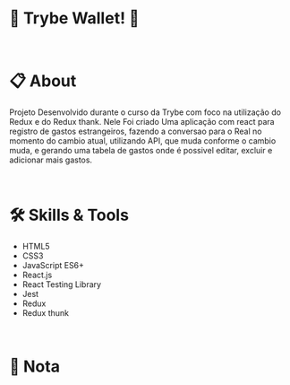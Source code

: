 # :money_with_wings: Trybe Wallet! :money_with_wings:



<br>

# :clipboard: About
Projeto Desenvolvido durante o curso da Trybe com foco na utilização do Redux e do Redux thank. Nele Foi criado Uma aplicação com react para registro de gastos estrangeiros, fazendo a conversao para o Real no momento do cambio atual, utilizando API, que muda conforme o cambio muda, e gerando uma tabela de gastos onde é possivel editar, excluir e adicionar mais gastos.


<br>

# :hammer_and_wrench: Skills & Tools

- HTML5
- CSS3
- JavaScript ES6+
- React.js
- React Testing Library
- Jest
- Redux
- Redux thunk

<br>

# :scroll: Nota
